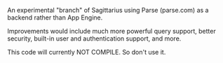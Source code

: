 An experimental "branch" of Sagittarius using Parse (parse.com) as a backend rather than App Engine.

Improvements would include much more powerful query support, better security, built-in user and authentication support, and more.

This code will currently NOT COMPILE. So don't use it.
